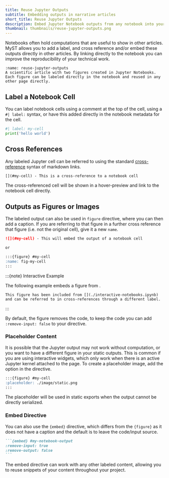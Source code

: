 ```yaml
---
title: Reuse Jupyter Outputs
subtitle: Embedding outputs in narrative articles
short_title: Reuse Jupyter Outputs
description: Embed Jupyter Notebook outputs from any notebook into your website or article.
thumbnail: thumbnails/reuse-jupyter-outputs.png
---
```


Notebooks often hold computations that are useful to show in other articles. MyST allows you to add a label, and cross reference and/or embed these outputs directly in other articles. By linking directly to the notebook you can improve the reproducibility of your technical work.

```{figure} ./images/reuse-jupyter-outputs.png
:name: reuse-jupyter-outputs
A scientific article with two figures created in Jupyter Notebooks. Each figure can be labeled directly in the notebook and reused in any other page directly.
```

## Label a Notebook Cell

You can label notebook cells using a comment at the top of the cell, using a `#| label:` syntax, or have this added directly in the notebook metadata for the cell.

```python
#| label: my-cell
print('hello world')
```

## Cross References

Any labeled Jupyter cell can be referred to using the standard [cross-reference](./cross-references.md) syntax of markdown links.

```markdown
[](#my-cell) - This is a cross-reference to a notebook cell
```

The cross-referenced cell will be shown in a hover-preview and link to the notebook cell directly.

## Outputs as Figures or Images

The labeled output can also be used in `figure` directive, where you can then add a caption. If you are referring to that figure in a further cross reference that figure (i.e. not the original cell), give it a new `name`.

```markdown
![](#my-cell) - This will embed the output of a notebook cell

or

:::{figure} #my-cell
:name: fig-my-cell
:::
```

:::{note} Interactive Example

The following example embeds a figure from [](./interactive-notebooks.ipynb).

```{figure} #altair-horsepower
This figure has been included from [](./interactive-notebooks.ipynb) and can be referred to in cross-references through a different label.
```

:::

By default, the figure removes the code, to keep the code you can add `:remove-input: false` to your directive.

### Placeholder Content

It is possible that the Jupyter output may not work without computation, or you want to have a different figure in your static outputs. This is common if you are using interactive widgets, which only work when there is an active Jupyter kernel attached to the page. To create a placeholder image, add the option in the directive.

```markdown
:::{figure} #my-cell
:placeholder: ./image/static.png
:::
```

The placeholder will be used in static exports when the output cannot be directly serialized.

### Embed Directive

You can also use the `{embed}` directive, which differs from the `{figure}` as it does not have a caption and the default is to leave the code/input source.

````markdown
```{embed} #my-notebook-output
:remove-input: true
:remove-output: false
```
````

The embed directive can work with any other labeled content, allowing you to reuse snippets of your content throughout your project.
